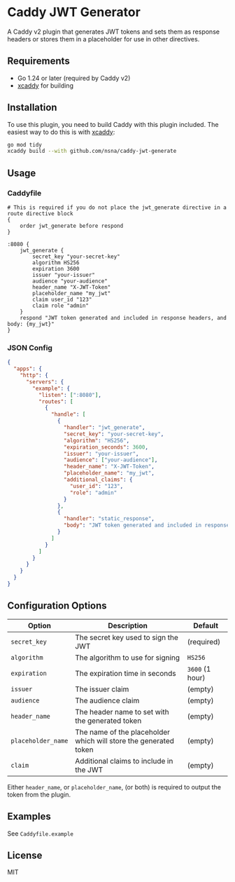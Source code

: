# Caddy JWT Generator

A Caddy v2 plugin that generates JWT tokens and sets them as response headers or stores them in a placeholder for use in other directives.

## Requirements

- Go 1.24 or later (required by Caddy v2)
- [xcaddy](https://github.com/caddyserver/xcaddy) for building

## Installation

To use this plugin, you need to build Caddy with this plugin included. The easiest way to do this is with [xcaddy](https://github.com/caddyserver/xcaddy):

```bash
go mod tidy
xcaddy build --with github.com/nsna/caddy-jwt-generate
```

## Usage

### Caddyfile

```caddyfile
# This is required if you do not place the jwt_generate directive in a route directive block
{
    order jwt_generate before respond
}

:8080 {
    jwt_generate {
        secret_key "your-secret-key"
        algorithm HS256
        expiration 3600
        issuer "your-issuer"
        audience "your-audience"
        header_name "X-JWT-Token"
        placeholder_name "my_jwt"
        claim user_id "123"
        claim role "admin"
    }
    respond "JWT token generated and included in response headers, and body: {my_jwt}"
}
```

### JSON Config

```json
{
  "apps": {
    "http": {
      "servers": {
        "example": {
          "listen": [":8080"],
          "routes": [
            {
              "handle": [
                {
                  "handler": "jwt_generate",
                  "secret_key": "your-secret-key",
                  "algorithm": "HS256",
                  "expiration_seconds": 3600,
                  "issuer": "your-issuer",
                  "audience": ["your-audience"],
                  "header_name": "X-JWT-Token",
                  "placeholder_name": "my_jwt",
                  "additional_claims": {
                    "user_id": "123",
                    "role": "admin"
                  }
                },
                {
                  "handler": "static_response",
                  "body": "JWT token generated and included in response headers and body: {my_jwt}"
                }
              ]
            }
          ]
        }
      }
    }
  }
}
```

## Configuration Options

| Option | Description | Default |
|--------|-------------|---------|
| `secret_key` | The secret key used to sign the JWT | (required) |
| `algorithm` | The algorithm to use for signing | `HS256` |
| `expiration` | The expiration time in seconds | `3600` (1 hour) |
| `issuer` | The issuer claim | (empty) |
| `audience` | The audience claim | (empty) |
| `header_name` | The header name to set with the generated token | (empty)  |
| `placeholder_name` | The name of the placeholder which will store the generated token | (empty) |
| `claim` | Additional claims to include in the JWT | (empty) |

Either `header_name`, or `placeholder_name`, (or both) is required to output the token from the plugin.

## Examples

See `Caddyfile.example`

## License

MIT 